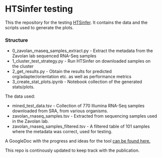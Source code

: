 # HTSinfer testing

This the repository for the testing [HTSinfer](https://github.com/zavolanlab/htsinfer). 
It contains the data and the scripts used to generate the plots.

### Structure

- 0_zavolan_rnaseq_samples_extract.py - Extract the metadata from the Zavolan lab sequenced RNA-Seq samples
- 1_cluster_test_strategy.py - Run HTSinfer on downloaded samples on the cluster
- 2_get_results.py - Obtain the results for predicted org/adapter/orientation etc. as well as performance metrics
- 3_create_stat_plots.ipynb - Notebook collection of the generated stats/plots.

The data used:

- mined_test_data.tsv - Collection of 770 Illumina RNA-Seq samples downloaded from SRA, from various organisms.
- zavolan_rnaseq_samples.tsv - Extracted from sequencing samples used in the Zavolan lab.
- zavolan_rnaseq_samples_filtered.tsv - A filtered table of 101 samples where the metadata was correct, used for testing.

A GoogleDoc with the progress and ideas for the tool [can be found here.](https://docs.google.com/document/d/12vBwjZ7N6aS9bBJq-hs5RKqWOneRg3D8Q4-41elksR8/edit?usp=sharing)

This repo is continously updated to keep track with the publication.